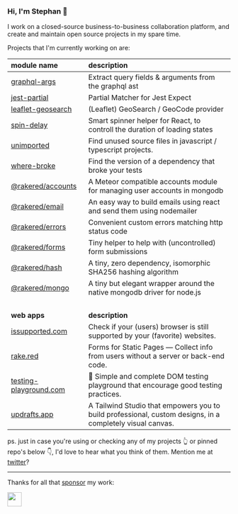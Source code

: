 ### Hi, I'm Stephan 👋

I work on a closed-source business-to-business collaboration platform, and create and maintain open source projects in my spare time. 

Projects that I'm currently working on are:

module name | description
:--- | :---
[graphql-args] | Extract query fields & arguments from the graphql ast
[jest-partial] | Partial Matcher for Jest Expect
[leaflet-geosearch] | (Leaflet) GeoSearch / GeoCode provider
[spin-delay] | Smart spinner helper for React, to controll the duration of loading states
[unimported] | Find unused source files in javascript / typescript projects.
[where-broke] | Find the version of a dependency that broke your tests
[@rakered/accounts] | A Meteor compatible accounts module for managing user accounts in mongodb
[@rakered/email] | An easy way to build emails using react and send them using nodemailer
[@rakered/errors] | Convenient custom errors matching http status code
[@rakered/forms] | Tiny helper to help with (uncontrolled) form submissions
[@rakered/hash] | A tiny, zero dependency, isomorphic SHA256 hashing algorithm
[@rakered/mongo] | A tiny but elegant wrapper around the native mongodb driver for node.js
&nbsp;|
**web apps** | **description**
[issupported.com] | Check if your (users) browser is still supported by your (favorite) websites.
[rake.red] | Forms for Static Pages — Collect info from users without a server or back-end code.
[testing-playground.com] | 🐸 Simple and complete DOM testing playground that encourage good testing practices.
[updrafts.app] | A Tailwind Studio that empowers you to build professional, custom designs, in a completely visual canvas.

ps. just in case you're using or checking any of my projects 👆 or pinned repo's below 👇, I'd love to hear what you think of them. Mention me at [twitter]? 

---

Thanks for all that [sponsor] my work:

[<img src="https://github.com/aprillion.png" width="32" height="32" />](https://github.com/Aprillion)

[sponsor]: https://github.com/sponsors/smeijer
[twitter]: http://twitter.com/meijer_s

[spin-delay]: https://github.com/smeijer/spin-delay
[Leaflet-Geosearch]: https://github.com/smeijer/leaflet-geosearch
[Unimported]: https://github.com/smeijer/unimported
[Where-Broke]: https://github.com/smeijer/where-broke
[graphql-args]: https://github.com/smeijer/graphql-args
[jest-partial]: https://github.com/smeijer/jest-partial
[@rakered/accounts]: https://github.com/rakered/rakered/tree/main/packages/accounts
[@rakered/email]: https://github.com/rakered/rakered/tree/main/packages/email
[@rakered/errors]: https://github.com/rakered/rakered/tree/main/packages/errors
[@rakered/forms]: https://github.com/rakered/rakered/tree/main/packages/forms
[@rakered/hash]: https://github.com/rakered/rakered/tree/main/packages/hash
[@rakered/mongo]: https://github.com/rakered/rakered/tree/main/packages/mongo
[blocktober]: https://github.com/smeijer/blocktober

[testing-playground.com]: https://testing-playground.com
[issupported.com]: https://issupported.com
[updrafts.app]: https://updrafts.app
[rake.red]: https://rake.red
